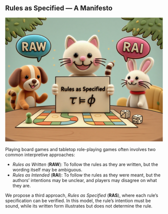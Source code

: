 Rules as Specified — A Manifesto
---

![ras](ras.png)

Playing board games and tabletop role-playing games often involves two common interpretive approaches:

- _Rules as Written_ (**RAW**): To follow the rules as they are written, but the wording itself may be ambiguous.
- _Rules as Intended_ (**RAI**): To follow the rules as they were meant, but the authors’ intentions may be unclear, and players may disagree on what they are.

We propose a third approach, _Rules as Specified_ (**RAS**), where each rule’s specification can be verified. In this model, the rule’s intention must be sound, while its written form illustrates but does not determine the rule.